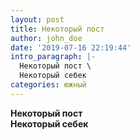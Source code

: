 ```yaml
---
layout: post
title: Некоторый пост
author: john_doe
date: '2019-07-16 22:19:44'
intro_paragraph: |-
  Некоторый пост \
  Некоторый себек
categories: южный
---
```

**Некоторый пост** \
**Некоторый себек**
